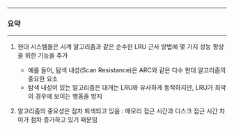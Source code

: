 -----
### 요약
-----
1. 현대 시스템들은 시계 알고리즘과 같은 순수한 LRU 근사 방법에 몇 가지 성능 향상을 위한 기능을 추가
   - 예를 들어, 탐색 내성(Scan Resistance)은 ARC와 같은 다수 현대 알고리즘의 중요한 요소
   - 탐색 내성이 있는 알고리즘은 대개는 LRU와 유사하게 동작하지만, LRU가 최악의 경우에 보이는 행동을 방지
  
2. 알고리즘의 중요성은 점차 퇴색되고 있음 : 메모리 접근 시간과 디스크 접근 시간 차이가 점차 증가하고 있기 때문임
